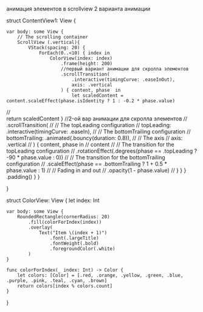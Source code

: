 анимация элементов в scrollview 
2 варианта анимации 

struct ContentView1: View {
    
    var body: some View {
        // The scrolling container
        ScrollView (.vertical){
            VStack(spacing: 20) {
                ForEach(0..<10) { index in
                    ColorView(index: index)
                        .frame(height: 200)
                        //первый вариант анимации для скролла элементов
                        .scrollTransition(
                            .interactive(timingCurve: .easeInOut),
                            axis: .vertical
                        ) { content, phase  in
                            let scaledContent = content.scaleEffect(phase.isIdentity ? 1 : -0.2 * phase.value)
//                            
                            return scaledContent
                        }
                    //2-ой вар  анимации для скролла элементов
//                        .scrollTransition(
//                            // The topLeading configuration
//                            topLeading: .interactive(timingCurve: .easeIn),
//                            // The bottomTrailing configuration
//                            bottomTrailing: .animated(.bouncy(duration: 0.8)),
//                            // The axis
//                            axis: .vertical
//                        ) { content, phase in
//                            content
//                                // The transition for the topLeading configuration
//                               .rotationEffect(.degrees(phase == .topLeading ? -90 * phase.value : 0))
//                               // The transition for the bottomTrailing configuration
//                               .scaleEffect(phase == .bottomTrailing ? 1 + 0.5 * phase.value : 1)
//                               // Fading in and out
//                               .opacity(1 - phase.value)
//                        }
                }
            }
            .padding()
        }
    }
    
}

struct ColorView: View {
    let index: Int
    
    var body: some View {
        RoundedRectangle(cornerRadius: 20)
            .fill(colorForIndex(index))
            .overlay(
                Text("Item \(index + 1)")
                    .font(.largeTitle)
                    .fontWeight(.bold)
                    .foregroundColor(.white)
            )
    }
    
    func colorForIndex(_ index: Int) -> Color {
        let colors: [Color] = [.red, .orange, .yellow, .green, .blue, .purple, .pink, .teal, .cyan, .brown]
        return colors[index % colors.count]
    }
}